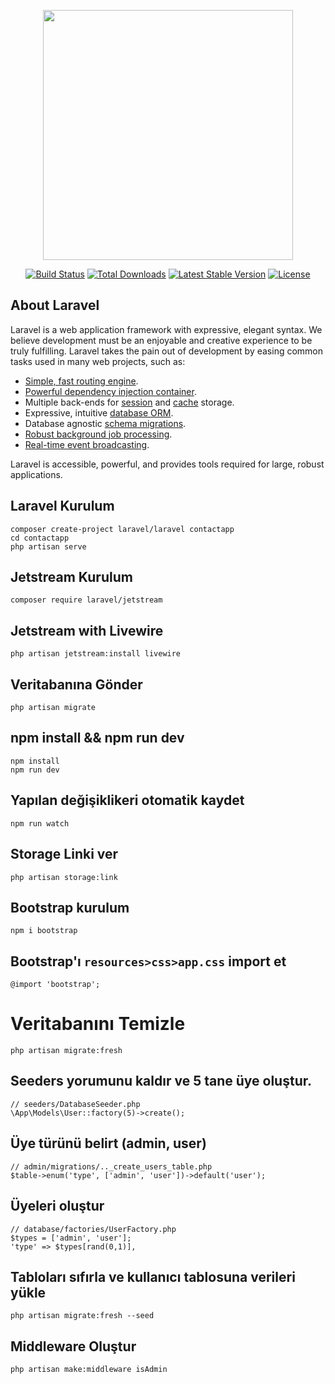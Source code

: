 <p align="center"><a href="https://laravel.com" target="_blank"><img src="https://raw.githubusercontent.com/laravel/art/master/logo-lockup/5%20SVG/2%20CMYK/1%20Full%20Color/laravel-logolockup-cmyk-red.svg" width="400"></a></p>

<p align="center">
<a href="https://travis-ci.org/laravel/framework"><img src="https://travis-ci.org/laravel/framework.svg" alt="Build Status"></a>
<a href="https://packagist.org/packages/laravel/framework"><img src="https://img.shields.io/packagist/dt/laravel/framework" alt="Total Downloads"></a>
<a href="https://packagist.org/packages/laravel/framework"><img src="https://img.shields.io/packagist/v/laravel/framework" alt="Latest Stable Version"></a>
<a href="https://packagist.org/packages/laravel/framework"><img src="https://img.shields.io/packagist/l/laravel/framework" alt="License"></a>
</p>

## About Laravel

Laravel is a web application framework with expressive, elegant syntax. We believe development must be an enjoyable and creative experience to be truly fulfilling. Laravel takes the pain out of development by easing common tasks used in many web projects, such as:

- [Simple, fast routing engine](https://laravel.com/docs/routing).
- [Powerful dependency injection container](https://laravel.com/docs/container).
- Multiple back-ends for [session](https://laravel.com/docs/session) and [cache](https://laravel.com/docs/cache) storage.
- Expressive, intuitive [database ORM](https://laravel.com/docs/eloquent).
- Database agnostic [schema migrations](https://laravel.com/docs/migrations).
- [Robust background job processing](https://laravel.com/docs/queues).
- [Real-time event broadcasting](https://laravel.com/docs/broadcasting).

Laravel is accessible, powerful, and provides tools required for large, robust applications.

## Laravel Kurulum
```
composer create-project laravel/laravel contactapp
cd contactapp
php artisan serve
```
## Jetstream Kurulum
```
composer require laravel/jetstream
```
## Jetstream with Livewire
```
php artisan jetstream:install livewire
```
## Veritabanına Gönder
```
php artisan migrate
```
## npm install && npm run dev
```
npm install
npm run dev
```
## Yapılan değişiklikeri otomatik kaydet
```
npm run watch
```
## Storage Linki ver
```
php artisan storage:link
```
## Bootstrap kurulum
```
npm i bootstrap
```
## Bootstrap'ı ```resources>css>app.css``` import et
```
@import 'bootstrap';
```
# Veritabanını Temizle
```
php artisan migrate:fresh
```
## Seeders yorumunu kaldır ve 5 tane üye oluştur.
```
// seeders/DatabaseSeeder.php
\App\Models\User::factory(5)->create();
```
## Üye türünü belirt (admin, user)
```
// admin/migrations/.._create_users_table.php
$table->enum('type', ['admin', 'user'])->default('user');
```
## Üyeleri oluştur
```
// database/factories/UserFactory.php
$types = ['admin', 'user'];
'type' => $types[rand(0,1)],
```
## Tabloları sıfırla ve kullanıcı tablosuna verileri yükle
```
php artisan migrate:fresh --seed
```
## Middleware Oluştur
```
php artisan make:middleware isAdmin
```